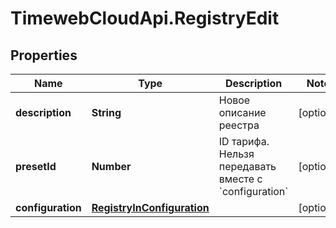 # TimewebCloudApi.RegistryEdit

## Properties

Name | Type | Description | Notes
------------ | ------------- | ------------- | -------------
**description** | **String** | Новое описание реестра | [optional] 
**presetId** | **Number** | ID тарифа. Нельзя передавать вместе с &#x60;configuration&#x60; | [optional] 
**configuration** | [**RegistryInConfiguration**](RegistryInConfiguration.md) |  | [optional] 


